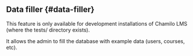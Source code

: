 ## Data filler {#data-filler}

This feature is only available for development installations of Chamilo LMS (where the tests/ directory exists).

It allows the admin to fill the database with example data (users, courses, etc).